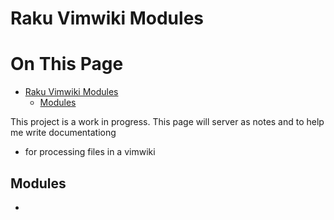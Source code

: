 # Raku Vimwiki Modules

# On This Page

- [Raku Vimwiki Modules](#raku-vimwiki-modules)
    - [Modules](#modules)

This project is a work in progress. This page will server as notes and to help me write documentationg

* for processing files in a vimwiki

## Modules
* 


